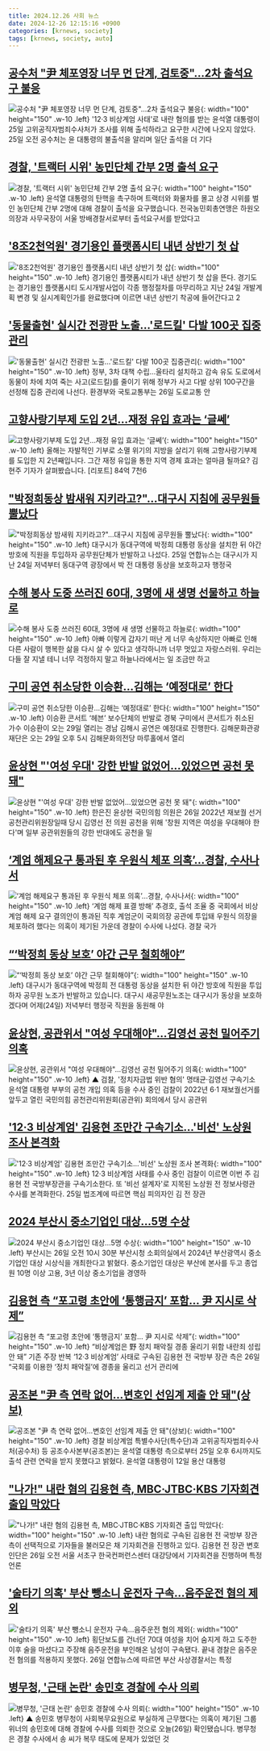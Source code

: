 ```yaml
---
title: 2024.12.26 사회 뉴스
date: 2024-12-26 12:15:16 +0900
categories: [krnews, society]
tags: [krnews, society, auto]
---
```

## [공수처 "尹 체포영장 너무 먼 단계, 검토중"…2차 출석요구 불응](https://n.news.naver.com/mnews/article/088/0000922613)

![공수처 "尹 체포영장 너무 먼 단계, 검토중"…2차 출석요구 불응](https://mimgnews.pstatic.net/image/origin/088/2024/12/25/922613.jpg?type=nf220_150){: width="100" height="150" .w-10 .left}
'12·3 비상계엄 사태'로 내란 혐의를 받는 윤석열 대통령이 25일 고위공직자범죄수사처가 조사를 위해 출석하라고 요구한 시간에 나오지 않았다. 25일 오전 공수처는 윤 대통령의 불출석을 알리며 일단 출석을 더 기다

## [경찰, '트랙터 시위' 농민단체 간부 2명 출석 요구](https://n.news.naver.com/mnews/article/052/0002132165)

![경찰, '트랙터 시위' 농민단체 간부 2명 출석 요구](https://mimgnews.pstatic.net/image/origin/052/2024/12/25/2132165.jpg?type=nf220_150){: width="100" height="150" .w-10 .left}
윤석열 대통령의 탄핵을 촉구하며 트랙터와 화물차를 몰고 상경 시위를 벌인 농민단체 간부 2명에 대해 경찰이 출석을 요구했습니다. 전국농민회총연맹은 하원오 의장과 사무국장이 서울 방배경찰서로부터 출석요구서를 받았다고

## ['8조2천억원' 경기용인 플랫폼시티 내년 상반기 첫 삽](https://n.news.naver.com/mnews/article/277/0005523176)

!['8조2천억원' 경기용인 플랫폼시티 내년 상반기 첫 삽](https://mimgnews.pstatic.net/image/origin/277/2024/12/26/5523176.jpg?type=nf220_150){: width="100" height="150" .w-10 .left}
경기용인 플랫폼시티가 내년 상반기 첫 삽을 뜬다. 경기도는 경기용인 플랫폼시티 도시개발사업이 각종 행정절차를 마무리하고 지난 24일 개발계획 변경 및 실시계획인가를 완료했다며 이르면 내년 상반기 착공에 들어간다고 2

## ['동물출현' 실시간 전광판 노출…'로드킬' 다발 100곳 집중관리](https://n.news.naver.com/mnews/article/001/0015125181)

!['동물출현' 실시간 전광판 노출…'로드킬' 다발 100곳 집중관리](https://mimgnews.pstatic.net/image/origin/001/2024/12/26/15125181.jpg?type=nf220_150){: width="100" height="150" .w-10 .left}
정부, 3차 대책 수립…울타리 설치하고 감속 유도 도로에서 동물이 차에 치여 죽는 사고(로드킬)를 줄이기 위해 정부가 사고 다발 상위 100구간을 선정해 집중 관리에 나선다. 환경부와 국토교통부는 26일 도로교통 안

## [고향사랑기부제 도입 2년…재정 유입 효과는 ‘글쎄’](https://n.news.naver.com/mnews/article/056/0011863826)

![고향사랑기부제 도입 2년…재정 유입 효과는 ‘글쎄’](https://mimgnews.pstatic.net/image/origin/056/2024/12/25/11863826.jpg?type=nf220_150){: width="100" height="150" .w-10 .left}
올해는 자발적인 기부로 소멸 위기의 지방을 살리기 위해 고향사랑기부제를 도입한 지 2년째입니다. 그간 재정 유입을 통한 지역 경제 효과는 얼마큼 될까요? 김현주 기자가 살펴봤습니다. [리포트] 84억 7천6

## ["박정희동상 밤새워 지키라고?"…대구시 지침에 공무원들 뿔났다](https://n.news.naver.com/mnews/article/277/0005523225)

!["박정희동상 밤새워 지키라고?"…대구시 지침에 공무원들 뿔났다](https://mimgnews.pstatic.net/image/origin/277/2024/12/26/5523225.jpg?type=nf220_150){: width="100" height="150" .w-10 .left}
대구시가 동대구역에 박정희 대통령 동상을 설치한 뒤 야간 방호에 직원을 투입하자 공무원단체가 반발하고 나섰다. 25일 연합뉴스는 대구시가 지난 24일 저녁부터 동대구역 광장에서 박 전 대통령 동상을 보호하고자 행정국

## [수해 봉사 도중 쓰러진 60대, 3명에 새 생명 선물하고 하늘로](https://n.news.naver.com/mnews/article/421/0007987126)

![수해 봉사 도중 쓰러진 60대, 3명에 새 생명 선물하고 하늘로](https://mimgnews.pstatic.net/image/origin/421/2024/12/26/7987126.jpg?type=nf220_150){: width="100" height="150" .w-10 .left}
아빠 이렇게 갑자기 떠난 게 너무 속상하지만 아빠로 인해 다른 사람이 행복한 삶을 다시 살 수 있다고 생각하니까 너무 멋있고 자랑스러워. 우리는 다들 잘 지낼 테니 너무 걱정하지 말고 하늘나라에서는 일 조금만 하고

## [구미 공연 취소당한 이승환…김해는 ‘예정대로’ 한다](https://n.news.naver.com/mnews/article/016/0002407653)

![구미 공연 취소당한 이승환…김해는 ‘예정대로’ 한다](https://mimgnews.pstatic.net/image/origin/016/2024/12/26/2407653.jpg?type=nf220_150){: width="100" height="150" .w-10 .left}
이승환 콘서트 ‘헤븐’ 보수단체의 반발로 경북 구미에서 콘서트가 취소된 가수 이승환이 오는 29일 열리는 경남 김해시 공연은 예정대로 진행한다. 김해문화관광재단은 오는 29일 오후 5시 김해문화의전당 마루홀에서 열리

## [윤상현 "'여성 우대' 강한 반발 없었어…있었으면 공천 못 돼"](https://n.news.naver.com/mnews/article/003/0012981787)

![윤상현 "'여성 우대' 강한 반발 없었어…있었으면 공천 못 돼"](https://mimgnews.pstatic.net/image/origin/003/2024/12/26/12981787.jpg?type=nf220_150){: width="100" height="150" .w-10 .left}
한은진 윤상현 국민의힘 의원은 26일 2022년 재보궐 선거 공천관리위원장일때 당시 김영선 전 의원 공천을 위해 '창원 지역은 여성을 우대해야 한다'며 일부 공관위원들의 강한 반대에도 공천을 밀

## [‘계엄 해제요구 통과된 후 우원식 체포 의혹’…경찰, 수사나서](https://n.news.naver.com/mnews/article/009/0005419770)

![‘계엄 해제요구 통과된 후 우원식 체포 의혹’…경찰, 수사나서](https://mimgnews.pstatic.net/image/origin/009/2024/12/26/5419770.jpg?type=nf220_150){: width="100" height="150" .w-10 .left}
‘계엄 해제 표결 방해’ 추경호, 출석 조율 중 국회에서 비상계엄 해제 요구 결의안이 통과된 직후 계엄군이 국회의장 공관에 투입돼 우원식 의장을 체포하려 했다는 의혹이 제기된 가운데 경찰이 수사에 나섰다. 경찰 국가

## [“‘박정희 동상 보호’ 야간 근무 철회해야”](https://n.news.naver.com/mnews/article/056/0011864039)

![“‘박정희 동상 보호’ 야간 근무 철회해야”](https://mimgnews.pstatic.net/image/origin/056/2024/12/25/11864039.jpg?type=nf220_150){: width="100" height="150" .w-10 .left}
대구시가 동대구역에 박정희 전 대통령 동상을 설치한 뒤 야간 방호에 직원을 투입하자 공무원 노조가 반발하고 있습니다. 대구시 새공무원노조는 대구시가 동상을 보호하겠다며 어제(24일) 저녁부터 행정국 직원을 동원해 야

## [윤상현, 공관위서 "여성 우대해야"…김영선 공천 밀어주기 의혹](https://n.news.naver.com/mnews/article/055/0001218319)

![윤상현, 공관위서 "여성 우대해야"…김영선 공천 밀어주기 의혹](https://mimgnews.pstatic.net/image/origin/055/2024/12/26/1218319.jpg?type=nf220_150){: width="100" height="150" .w-10 .left}
▲ 검찰, '정치자금법 위반 혐의' 명태균·김영선 구속기소 윤석열 대통령 부부의 공천 개입 의혹 등을 수사 중인 검찰이 2022년 6·1 재보궐선거를 앞두고 열린 국민의힘 공천관리위원회(공관위) 회의에서 당시 공관위

## ['12·3 비상계엄' 김용현 조만간 구속기소...'비선' 노상원 조사 본격화](https://n.news.naver.com/mnews/article/014/0005287110)

!['12·3 비상계엄' 김용현 조만간 구속기소...'비선' 노상원 조사 본격화](https://mimgnews.pstatic.net/image/origin/014/2024/12/25/5287110.jpg?type=nf220_150){: width="100" height="150" .w-10 .left}
12·3 비상계엄 사태를 수사 중인 검찰이 이르면 이번 주 김용현 전 국방부장관을 구속기소한다. 또 '비선 설계자'로 지목된 노상원 전 정보사령관 수사를 본격화한다. 25일 법조계에 따르면 핵심 피의자인 김 전 장관

## [2024 부산시 중소기업인 대상…5명 수상](https://n.news.naver.com/mnews/article/079/0003974485)

![2024 부산시 중소기업인 대상…5명 수상](https://mimgnews.pstatic.net/image/origin/079/2024/12/26/3974485.jpg?type=nf220_150){: width="100" height="150" .w-10 .left}
부산시는 26일 오전 10시 30분 부산시청 소회의실에서 2024년 부산광역시 중소기업인 대상 시상식을 개최한다고 밝혔다. 중소기업인 대상은 부산에 본사를 두고 종업원 10명 이상 고용, 3년 이상 중소기업을 경영하

## [김용현 측 “포고령 초안에 ‘통행금지’ 포함… 尹 지시로 삭제”](https://n.news.naver.com/mnews/article/022/0003997770)

![김용현 측 “포고령 초안에 ‘통행금지’ 포함… 尹 지시로 삭제”](https://mimgnews.pstatic.net/image/origin/022/2024/12/26/3997770.jpg?type=nf220_150){: width="100" height="150" .w-10 .left}
“비상계엄은 野 정치 패악질 경종 울리기 위함 내란죄 성립 안 돼” 기존 주장 반복 ‘12·3 비상계엄’ 사태로 구속된 김용현 전 국방부 장관 측은 26일 “국회를 이용한 ‘정치 패악질’에 경종을 울리고 선거 관리에

## [공조본 "尹 측 연락 없어…변호인 선임계 제출 안 돼"(상보)](https://n.news.naver.com/mnews/article/018/0005913020)

![공조본 "尹 측 연락 없어…변호인 선임계 제출 안 돼"(상보)](https://mimgnews.pstatic.net/image/origin/018/2024/12/25/5913020.jpg?type=nf220_150){: width="100" height="150" .w-10 .left}
경찰 비상계엄 특별수사단(특수단)과 고위공직자범죄수사처(공수처) 등 공조수사본부(공조본)는 윤석열 대통령 측으로부터 25일 오후 6시까지도 출석 관련 연락을 받지 못했다고 밝혔다. 윤석열 대통령이 12일 용산 대통령

## ["나가!" 내란 혐의 김용현 측, MBC·JTBC·KBS 기자회견 출입 막았다](https://n.news.naver.com/mnews/article/006/0000127819)

!["나가!" 내란 혐의 김용현 측, MBC·JTBC·KBS 기자회견 출입 막았다](https://mimgnews.pstatic.net/image/origin/006/2024/12/26/127819.jpg?type=nf220_150){: width="100" height="150" .w-10 .left}
내란 혐의로 구속된 김용현 전 국방부 장관 측이 선택적으로 기자들을 불러모은 채 기자회견을 진행하고 있다. 김용현 전 장관 변호인단은 26일 오전 서울 서초구 한국컨퍼런스센터 대강당에서 기자회견을 진행하며 특정 언론

## ['술타기 의혹' 부산 뺑소니 운전자 구속…음주운전 혐의 제외](https://n.news.naver.com/mnews/article/015/0005074653)

!['술타기 의혹' 부산 뺑소니 운전자 구속…음주운전 혐의 제외](https://mimgnews.pstatic.net/image/origin/015/2024/12/26/5074653.jpg?type=nf220_150){: width="100" height="150" .w-10 .left}
횡단보도를 건너던 70대 여성을 치어 숨지게 하고 도주한 이후 술을 마셨다고 주장해 음주운전을 부인해온 남성이 구속됐다. 끝내 경찰은 음주운전 혐의를 적용하지 못했다. 26일 연합뉴스에 따르면 부산 사상경찰서는 특정

## [병무청, '근태 논란' 송민호 경찰에 수사 의뢰](https://n.news.naver.com/mnews/article/055/0001218316)

![병무청, '근태 논란' 송민호 경찰에 수사 의뢰](https://mimgnews.pstatic.net/image/origin/055/2024/12/26/1218316.jpg?type=nf220_150){: width="100" height="150" .w-10 .left}
▲ 송민호 병무청이 사회복무요원으로 부실하게 근무했다는 의혹이 제기된 그룹 위너의 송민호에 대해 경찰에 수사를 의뢰한 것으로 오늘(26일) 확인됐습니다. 병무청은 경찰 수사에서 송 씨가 복무 태도에 문제가 있었던 것

